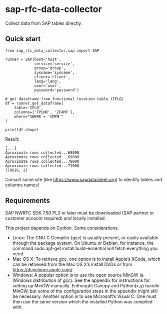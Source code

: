 # sap-rfc-data-collector

Collect data from SAP tables directly.

## Quick start
```
from sap_rfc_data_collector.sap import SAP

runner = SAP(host='host',
             service='service',
             group='group',
             sysname='sysname',
             client='client',
             lang='lang',
             user='user',
             password='password')

# get dataframe from functional location table (IFLO)
df = runner.get_dataframe(
    table='IFLO',
    columns=['TPLNR', 'ZFAMF'],
    where="IWERK = 'CMPN'"
)

print(df.shape)
```
Result:
```
[...]
Aproximate rows collected...68000
Aproximate rows collected...69000
Aproximate rows collected...70000
Aproximate rows collected...71000
(70616, 2)
```

Consult some site (like https://www.sapdatasheet.org) to identify tables and
columns names!

## Requirements
SAP NWRFC SDK 7.50 PL3 or later must be downloaded (SAP partner or customer account required) 
and locally installed.

This project depends on Cython. Some considerations:
* Linux: The GNU C Compiler (gcc) is usually present, or easily available through the package system. 
  On Ubuntu or Debian, for instance, the command sudo apt-get install build-essential will fetch 
  everything you need.
* Mac OS X: To retrieve gcc, one option is to install Apple’s XCode, which can be retrieved from the 
  Mac OS X’s install DVDs or from https://developer.apple.com/.
* Windows: A popular option is to use the open source MinGW (a Windows distribution of gcc). 
  See the appendix for instructions for setting up MinGW manually. Enthought Canopy and Python(x,y) 
  bundle MinGW, but some of the configuration steps in the appendix might still be necessary. 
  Another option is to use Microsoft’s Visual C. One must then use the same version which the installed 
  Python was compiled with.